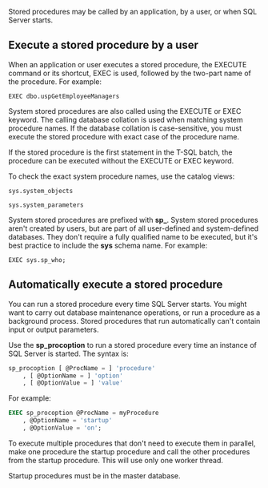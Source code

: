 Stored procedures may be called by an application, by a user, or when SQL Server starts.

## Execute a stored procedure by a user 

When an application or user executes a stored procedure, the EXECUTE command or its shortcut, EXEC is used, followed by the two-part name of the procedure. For example:

`EXEC dbo.uspGetEmployeeManagers`

System stored procedures are also called using the EXECUTE or EXEC keyword. The calling database collation is used when matching system procedure names. If the database collation is case-sensitive, you must execute the stored procedure with exact case of the procedure name.  

If the stored procedure is the first statement in the T-SQL batch, the procedure can be executed without the EXECUTE or EXEC keyword.

To check the exact system procedure names, use the catalog views:

`sys.system_objects`  

`sys.system_parameters`

System stored procedures are prefixed with **sp_**. System stored procedures aren't created by users, but are part of all user-defined and system-defined databases. They don't require a fully qualified name to be executed, but it's best practice to include the **sys** schema name. For example:

`EXEC sys.sp_who;`

## Automatically execute a stored procedure

You can run a stored procedure every time SQL Server starts. You might want to carry out database maintenance operations, or run a procedure as a background process. Stored procedures that run automatically can't contain input or output parameters.

Use the **sp_procoption** to run a stored procedure every time an instance of SQL Server is started. The syntax is:

```sql
sp_procoption [ @ProcName = ] 'procedure'     
    , [ @OptionName = ] 'option'     
    , [ @OptionValue = ] 'value'
```

For example:

```sql
EXEC sp_procoption @ProcName = myProcedure    
    , @OptionName = 'startup'   
    , @OptionValue = 'on';
```

To execute multiple procedures that don't need to execute them in parallel, make one procedure the startup procedure and call the other procedures from the startup procedure. This will use only one worker thread.

Startup procedures must be in the master database. 